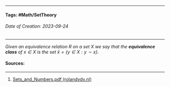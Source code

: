 __________________________________________________________________________
#### **Tags:** #Math/SetTheory  
###### *Date of Creation: 2023-09-24*
__________________________________________________________________________

*Given an equivalence relation $R$ on a set $X$ we say that the **equivalence class** of $x \in X$ is the set $\bar x = \{y \in X: y \sim x\}$.*
#### Sources:
__________________________________________________________________________
1. [Sets_and_Numbers.pdf (rolandvdv.nl)](https://www.rolandvdv.nl/Sets_and_Numbers.pdf)